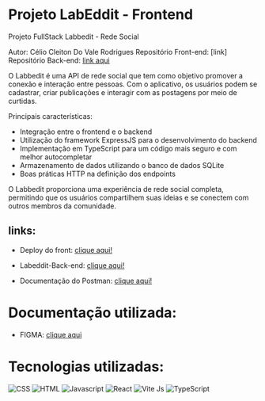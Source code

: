 # Projeto LabEddit - Frontend

Projeto FullStack Labbedit - Rede Social

Autor: Célio Cleiton Do Vale Rodrigues
Repositório Front-end: [link]
Repositório Back-end: [link aqui](https://apilabeddit-6l24.onrender.com)

O Labbedit é uma API de rede social que tem como objetivo promover a conexão e interação entre pessoas. Com o aplicativo, os usuários podem se cadastrar, criar publicações e interagir com as postagens por meio de curtidas.

Principais características:
- Integração entre o frontend e o backend
- Utilização do framework ExpressJS para o desenvolvimento do backend
- Implementação em TypeScript para um código mais seguro e com melhor autocompletar
- Armazenamento de dados utilizando o banco de dados SQLite
- Boas práticas HTTP na definição dos endpoints

O Labbedit proporciona uma experiência de rede social completa, permitindo que os usuários compartilhem suas ideias e se conectem com outros membros da comunidade.

## links:

- Deploy do front: [clique aqui!](https://cleiton-projeto-labeddit.surge.sh/)

- Labeddit-Back-end: [clique aqui!](https://github.com/celio-cleiton/projeto-labook-backend)

- Documentação do Postman: [clique aqui!](https://documenter.getpostman.com/view/24823231/2s946h7rTT)

# Documentação utilizada:

- FIGMA: [clique aqui](https://www.figma.com/file/Byakv89sjTqI6NG2NRAAKJ/Projeto-Integrador-Labeddit?node-id=0%3A1&t=haX9j5M0lHbjWnAr-0)

# Tecnologias utilizadas:

![CSS](https://img.shields.io/badge/CSS3-1572B6?style=for-the-badge&logo=css3&logoColor=white)
![HTML](https://img.shields.io/badge/HTML5-E34F26?style=for-the-badge&logo=html5&logoColor=white)
![Javascript](https://img.shields.io/badge/JavaScript-323330?style=for-the-badge&logo=javascript&logoColor=F7DF1E)
![React](https://img.shields.io/badge/React-20232A?style=for-the-badge&logo=react&logoColor=61DAFB)
![Vite Js](https://img.shields.io/badge/Vite_JS-222222?style=for-the-badge&logo=vite&logoColor=41B883)
![TypeScript](https://img.shields.io/badge/TypeScript-3178C6?style=for-the-badge&logo=typescript&logoColor=white)